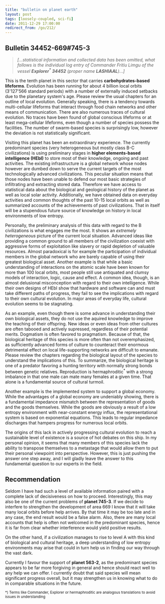 ```yaml
---
title: "bulletin on planet earth"
layout: post
tags: [loosely-coupled, sci-fi]
date: 2011-12-29 17:00:00
redirect_from: /go/212/
---
```


## Bulletin 34452-669#745-3

> _[...statistical information and collected data has been omitted, what follows is the individual log entry of Commander Fritiu Limgu of the vessel __Explorer<sup>*</sup> 34452__ (proper name __LASHIAAL__)...]_

This is the tenth planet in this sector that carries __carbohydrates-based lifeforms__. Evolution has been running for about 4 billion local orbits (3'127'566 standard periods) with a number of externally induced setbacks due to the planetary system's age. Please review the usual chapters for an outline of local evolution. Generally speaking, there is a tendency towards multi-cellular lifeforms that interact through food chain networks and other means of communication. There are also numerous traces of cultural evolution. No traces have been found of global conscious lifeforms or at least mega-cellular lifeforms, even though a number of species possess the facilities. The number of swarm-based species is surprisingly low, however the deviation is not statistically significant.

Visiting this planet has been an extraordinary experience. The currently predominant species (very heterogeneous but mostly class B-C civilizations) is using preliminary stages in __higher elements-based intelligence (HEbI)__ to store most of their knowledge, ongoing and past activities. The existing infrastructure is a global network whose nodes however are dumbed down to serve the current targets of the most technologically advanced civilizations. This peculiar situation means that those nodes have been unable to defend our most basic strategies of infiltrating and extracting stored data. Therefore we have access to statistical data about the biological and geological history of the planet as well as local solar activity. Additionally, we have obtained data on everyday activities and common thoughts of the past 10-15 local orbits as well as summarized accounts of the achievements of past civilizations. That in itself will be a stupendous future source of knowledge on history in local environments of low entropy.

Personally, the preliminary analysis of this data with regard to the B civilizations is what engages me the most. It shows an _extremely heterogeneous_ picture of the current local situation. Advanced ideas like providing a common ground to all members of the civilization coexist with aggressive forms of exploitation like slavery or rapid depletion of valuable resources. Almost paradoxical is for example the participation of individual members in the global network who are barely capable of using their greatest biological asset. Another example is that while a basic understanding of interactions on the atomic scale have been known for more than 100 local orbits, most people still use antiquated and clumsy models of interaction, logic, cause and effect. A common idea, though, is an almost delusional misconception with regard to their own intelligence. While their own designs of HEbI show that hardware and software can and must take different paths of progress, they fail to see the implications with regard to their own cultural evolution. In major areas of everyday life, cultural evolution seems to be stagnating.

As an example, even though there is some advance in understanding their own biological assets, they do not use the aquired knowledge to improve the teaching of their offspring. New ideas or even ideas from other cultures are often tabooed and actively supressed, regardless of their potential merits. Dogmatism is often favored to pragmatism. Because of that, the biological heritage of this species is more often than not overemphasized, as sufficiently advanced forms of culture to counteract their enormous detrimental effect on local life-supporting networks are difficult to emanate. Please review the chapters regarding the biological layout of the species to understand the implications of this. To summarize, the biological heritage is one of a predator favoring a hunting territory with normally strong bonds between genetic relatives. Reproduction is hermaphroditic<sup>*</sup> with a strong imbalance in that one male can mate many females at a given time. That alone is a fundamental source of cultural turmoil.

Another example is the implemented system to support a global economy. While the advantages of a global economy are undeniably showing, there is a fundamental impedance mismatch between the representation of goods and the goods themselves. While the goods are obviously a result of a low entropy environment with near-constant energy influx, the representational system is based on exponential equations. This leads to regular impedance discharges that hampers progress for numerous local orbits.

The origins of this lack in actively progressing cultural evolution to reach a sustainable level of existence is a source of hot debates on this ship. In my personal opinion, it seems that many members of this species lack the ability to transpose themselves to a metastage that would allow them to put their personal viewpoint into perspective. However, this is just pushing the answer one step away, and I will gladly leave the answer to this fundamental question to our experts in the field.

## Recommendation

Seldom I have had such a level of available information paired with a complete lack of decisiveness on how to proceed. Interestingly, this may also be one of the current problems of __planet 745-3__. If we decide to interfere to strengthen the development of area 669 I know that it will take many local orbits before help arrives. By that time it may be too late and in any case, the end result would be a false alarm. Also, there are many local accounts that help is often not welcomed in the predominant species, hence it is far from clear whether interference would yield positive results.

On the other hand, if a civilization manages to rise to level A with this kind of biological and cultural heritage, a deep understanding of low entropy environments may arise that could in turn help us in finding our way through the vast dark.

Currently I favour the support of __planet 563-2__, as the predominant species appears to be far more forgiving in general and hence should react well to any help we can offer. I currently doubt that said species will mean significant progress overall, but it may strengthen us in knowing what to do in comparable situations in the future.

<sup>*) Terms like Commander, Explorer or hermaphroditic are analogous translations to avoid issues in understanding
</sup>
